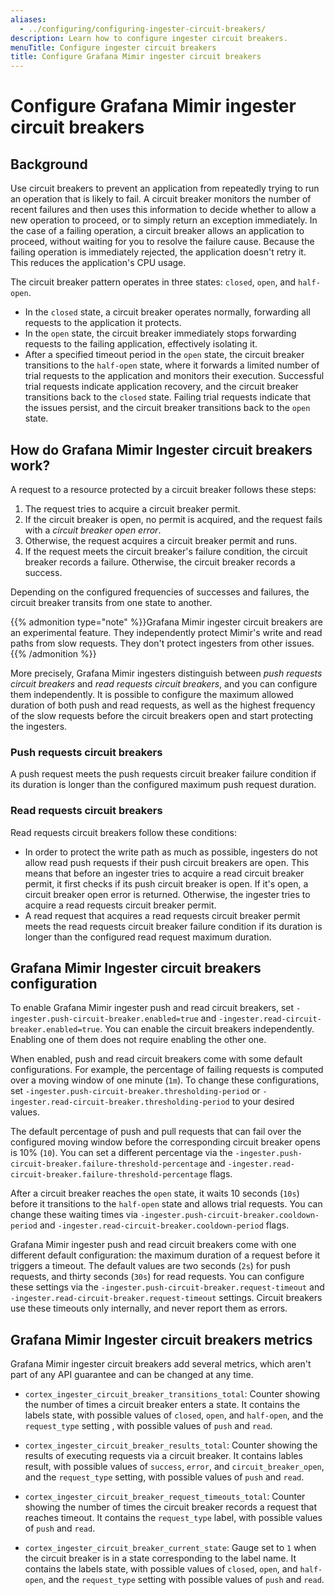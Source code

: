 ```yaml
---
aliases:
  - ../configuring/configuring-ingester-circuit-breakers/
description: Learn how to configure ingester circuit breakers.
menuTitle: Configure ingester circuit breakers
title: Configure Grafana Mimir ingester circuit breakers
---
```


# Configure Grafana Mimir ingester circuit breakers

## Background

Use circuit breakers to prevent an application from repeatedly trying to run an operation that is likely to fail.
A circuit breaker monitors the number of recent failures and then uses this information to decide whether to allow a new operation to proceed, or to simply return an exception immediately.
In the case of a failing operation, a circuit breaker allows an application to proceed, without waiting for you to resolve the failure cause.
Because the failing operation is immediately rejected, the application doesn't retry it. This reduces the application's CPU usage.

The circuit breaker pattern operates in three states: `closed`, `open`, and `half-open`.

- In the `closed` state, a circuit breaker operates normally, forwarding all requests to the application it protects.
- In the `open` state, the circuit breaker immediately stops forwarding requests to the failing application, effectively isolating it.
- After a specified timeout period in the `open` state, the circuit breaker transitions to the `half-open` state, where it forwards a limited number of trial requests to the application and monitors their execution.
  Successful trial requests indicate application recovery, and the circuit breaker transitions back to the `closed` state.
  Failing trial requests indicate that the issues persist, and the circuit breaker transitions back to the `open` state.

## How do Grafana Mimir Ingester circuit breakers work?

A request to a resource protected by a circuit breaker follows these steps:

1. The request tries to acquire a circuit breaker permit.
1. If the circuit breaker is open, no permit is acquired, and the request fails with a _circuit breaker open error_.
1. Otherwise, the request acquires a circuit breaker permit and runs.
1. If the request meets the circuit breaker's failure condition, the circuit breaker records a failure.
   Otherwise, the circuit breaker records a success.

Depending on the configured frequencies of successes and failures, the circuit breaker transits from one state to another.

{{% admonition type="note" %}}Grafana Mimir ingester circuit breakers are an experimental feature.
They independently protect Mimir's write and read paths from slow requests.
They don't protect ingesters from other issues.
{{% /admonition %}}

More precisely, Grafana Mimir ingesters distinguish between _push requests circuit breakers_ and _read requests circuit breakers_, and you can configure them independently.
It is possible to configure the maximum allowed duration of both push and read requests, as well as the highest frequency of the slow requests before the circuit breakers open and start protecting the ingesters.

### Push requests circuit breakers

A push request meets the push requests circuit breaker failure condition if its duration is longer than the configured maximum push request duration.

### Read requests circuit breakers

Read requests circuit breakers follow these conditions:

- In order to protect the write path as much as possible, ingesters do not allow read push requests if their push circuit breakers are open.
  This means that before an ingester tries to acquire a read circuit breaker permit, it first checks if its push circuit breaker is open.
  If it's open, a circuit breaker open error is returned.
  Otherwise, the ingester tries to acquire a read requests circuit breaker permit.
- A read request that acquires a read requests circuit breaker permit meets the read requests circuit breaker failure condition if its duration is longer than the configured read request maximum duration.

## Grafana Mimir Ingester circuit breakers configuration

To enable Grafana Mimir ingester push and read circuit breakers, set `-ingester.push-circuit-breaker.enabled=true` and `-ingester.read-circuit-breaker.enabled=true`.
You can enable the circuit breakers independently. Enabling one of them does not require enabling the other one.

When enabled, push and read circuit breakers come with some default configurations.
For example, the percentage of failing requests is computed over a moving window of one minute (`1m`).
To change these configurations, set `-ingester.push-circuit-breaker.thresholding-period` or `-ingester.read-circuit-breaker.thresholding-period` to your desired values.

The default percentage of push and pull requests that can fail over the configured moving window before the corresponding circuit breaker opens is 10% (`10`).
You can set a different percentage via the `-ingester.push-circuit-breaker.failure-threshold-percentage` and `-ingester.read-circuit-breaker.failure-threshold-percentage` flags.

After a circuit breaker reaches the `open` state, it waits 10 seconds (`10s`) before it transitions to the `half-open` state and allows trial requests.
You can change these waiting times via `-ingester.push-circuit-breaker.cooldown-period` and `-ingester.read-circuit-breaker.cooldown-period` flags.

Grafana Mimir ingester push and read circuit breakers come with one different default configuration: the maximum duration of a request before it triggers a timeout.
The default values are two seconds (`2s`) for push requests, and thirty seconds (`30s`) for read requests. You can configure these settings via the `-ingester.push-circuit-breaker.request-timeout` and `-ingester.read-circuit-breaker.request-timeout` settings.
Circuit breakers use these timeouts only internally, and never report them as errors.

## Grafana Mimir Ingester circuit breakers metrics

Grafana Mimir ingester circuit breakers add several metrics, which aren't part of any API guarantee and can be changed at any time.

- `cortex_ingester_circuit_breaker_transitions_total`: Counter showing the number of times a circuit breaker enters a state. It contains the labels state, with possible values of `closed`, `open`, and `half-open`, and the `request_type` setting , with possible values of `push` and `read`.

- `cortex_ingester_circuit_breaker_results_total`: Counter showing the results of executing requests via a circuit breaker. It contains lables result, with possible values of `success`, `error`, and `circuit_breaker_open`, and the `request_type` setting, with possible values of `push` and `read`.

- `cortex_ingester_circuit_breaker_request_timeouts_total`: Counter showing the number of times the circuit breaker records a request that reaches timeout. It contains the `request_type` label, with possible values of `push` and `read`.

- `cortex_ingester_circuit_breaker_current_state`: Gauge set to `1` when the circuit breaker is in a state corresponding to the label name. It contains the labels state, with possible values of `closed`, `open`, and `half-open`, and the `request_type` setting with possible values of `push` and `read`.
